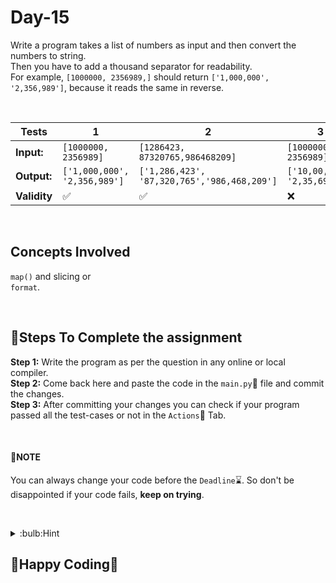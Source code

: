 # Day-15

Write a program takes a list of numbers as input and then convert the numbers to string.  
Then you have to add a thousand separator for readability.  
For example, `[1000000, 2356989,]` should return `['1,000,000', '2,356,989']`, because it reads the same in reverse.  

&nbsp;
&nbsp;

**Tests** | **1** | **2** | **3**
--- | --- | --- | --- 
**Input:** | `[1000000, 2356989]` | `[1286423, 87320765,986468209]` | `[1000000, 2356989]` 
**Output:** | `['1,000,000', '2,356,989']` | `['1,286,423', '87,320,765','986,468,209']` | `['10,00,000', '2,35,6989']` 
**Validity** | :white_check_mark: | :white_check_mark: | :x: 

&nbsp;

## Concepts Involved
`map()` and slicing or  
`format`.  

&nbsp;
&nbsp;

## :scroll:Steps To Complete the assignment
**Step 1:** Write the program as per the question in any online or local compiler.  
**Step 2:** Come back here and paste the code in the `main.py`:apple: file and commit the changes.  
**Step 3:** After committing your changes you can check if your program passed all the test-cases or not in the `Actions`:green_apple: Tab.  

&nbsp;
&nbsp;

#### :pushpin:**NOTE**
You can always change your code before the `Deadline`:hourglass:. So don't be disappointed if your code fails, **keep on trying**.  

&nbsp;
&nbsp;

<details>
<summary>:bulb:Hint</summary>
<br>
https://www.w3schools.com/python/ref_func_map.asp<br>
https://www.w3schools.com/python/ref_string_format.asp<br>
</details>

## :tada:Happy Coding:tada:
